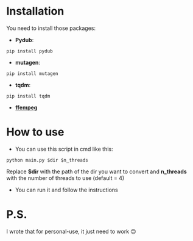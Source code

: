 # Installation

You need to install those packages:
- **Pydub**: 
```
pip install pydub
```
- **mutagen**:
```
pip install mutagen
```
- **tqdm**:
```
pip install tqdm
```
- **[ffempeg](https://ffmpeg.org/)**
# How to use

- You can use this script in cmd like this:
```
python main.py $dir $n_threads
```
Replace **$dir** with the path of the dir you want to convert and **n_threads** with the number of threads to use (default = 4)

- You can run it and follow the instructions

# P.S.

I wrote that for personal-use, it just need to work 🙃
